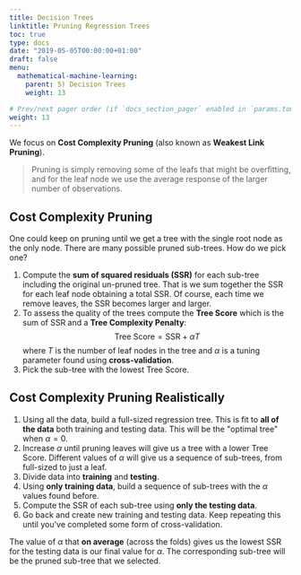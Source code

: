 ```yaml
---
title: Decision Trees
linktitle: Pruning Regression Trees
toc: true
type: docs
date: "2019-05-05T00:00:00+01:00"
draft: false
menu:
  mathematical-machine-learning:
    parent: 5) Decision Trees
    weight: 13

# Prev/next pager order (if `docs_section_pager` enabled in `params.toml`)
weight: 13
---
```

We focus on **Cost Complexity Pruning** (also known as **Weakest Link Pruning**). 

> Pruning is simply removing some of the leafs that might be overfitting, and for the leaf node we use the average response of the larger number of observations.

## Cost Complexity Pruning
One could keep on pruning until we get a tree with the single root node as the only node. There are many possible pruned sub-trees. How do we pick one? 

1. Compute the **sum of squared residuals (SSR)** for each sub-tree including the original un-pruned tree. That is we sum together the SSR for each leaf node obtaining a total SSR. Of course, each time we remove leaves, the SSR becomes larger and larger.
2. To assess the quality of the trees compute the **Tree Score** which is the sum of SSR and a **Tree Complexity Penalty**:
$$
\text{Tree Score} = \text{SSR} + \alpha T
$$
where $T$ is the number of leaf nodes in the tree and $\alpha$ is a tuning parameter found using **cross-validation**.
3. Pick the sub-tree with the lowest Tree Score.

## Cost Complexity Pruning Realistically

1. Using all the data, build a full-sized regression tree. This is fit to **all of the data** both training and testing data. This will be the "optimal tree" when $\alpha=0$.
2. Increase $\alpha$ until pruning leaves will give us a tree with a lower Tree Score. Different values of $\alpha$ will give us a sequence of sub-trees, from full-sized to just a leaf.
3. Divide data into **training** and **testing**.
4. Using **only training data**, build a sequence of sub-trees with the $\alpha$ values found before.
5. Compute the SSR of each sub-tree using **only the testing data**.
6. Go back and create new training and testing data. Keep repeating this until you've completed some form of cross-validation.

The value of $\alpha$ that **on average** (across the folds) gives us the lowest SSR for the testing data is our final value for $\alpha$. The corresponding sub-tree will be the pruned sub-tree that we selected.
